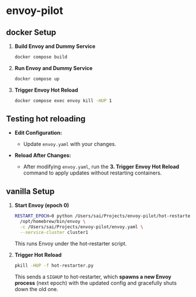 # envoy-pilot

## docker Setup

1. **Build Envoy and Dummy Service**
   ```bash
   docker compose build
   ```

2. **Run Envoy and Dummy Service**
   ```bash
   docker compose up
   ```

3. **Trigger Envoy Hot Reload**
   ```bash
   docker compose exec envoy kill -HUP 1
   ```

## Testing hot reloading

- **Edit Configuration:**
  - Update `envoy.yaml` with your changes.
  
- **Reload After Changes:**
  - After modifying `envoy.yaml`, run the **3. Trigger Envoy Hot Reload** command to apply updates without restarting containers.


## vanilla Setup

1. **Start Envoy (epoch 0)**  
   ```bash
   RESTART_EPOCH=0 python /Users/sai/Projects/envoy-pilot/hot-restarter.py \
     /opt/homebrew/bin/envoy \
     -c /Users/sai/Projects/envoy-pilot/envoy.yaml \
     --service-cluster cluster1
   ```
   This runs Envoy under the hot-restarter script.

2. **Trigger Hot Reload**  
   ```bash
   pkill -HUP -f hot-restarter.py
   ```
   
   This sends a `SIGHUP` to hot-restarter, which **spawns a new Envoy process** (next epoch) with the updated config and gracefully shuts down the old one.